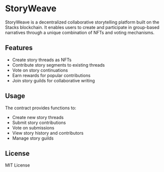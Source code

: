 # StoryWeave

StoryWeave is a decentralized collaborative storytelling platform built on the Stacks blockchain. It enables users to create and participate in group-based narratives through a unique combination of NFTs and voting mechanisms.

## Features
- Create story threads as NFTs
- Contribute story segments to existing threads
- Vote on story continuations
- Earn rewards for popular contributions
- Join story guilds for collaborative writing

## Usage
The contract provides functions to:
- Create new story threads
- Submit story contributions
- Vote on submissions
- View story history and contributors
- Manage story guilds

## License
MIT License